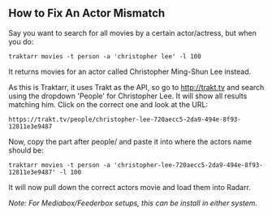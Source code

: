 ## How to Fix An Actor Mismatch

Say you want to search for all movies by a certain actor/actress, but when you do:

`traktarr movies -t person -a 'christopher lee' -l 100`

It returns movies for an actor called Christopher Ming-Shun Lee instead.

As this is Traktarr, it uses Trakt as the API, so go to http://trakt.tv and search using the dropdown 'People' for Christopher Lee. It will show all results matching him. Click on the correct one and look at the URL:

`https://trakt.tv/people/christopher-lee-720aecc5-2da9-494e-8f93-12811e3e9487`

Now, copy the part after people/ and paste it into where the actors name should be:

`traktarr movies -t person -a 'christopher-lee-720aecc5-2da9-494e-8f93-12811e3e9487' -l 100`

It will now pull down the correct actors movie and load them into Radarr.

_Note: For Mediabox/Feederbox setups, this can be install in either system._ 